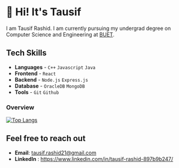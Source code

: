 # 👋 Hi! It's Tausif

I am Tausif Rashid. I am currently pursuing my undergrad degree on Computer Science and Engineering at [BUET](https://www.buet.ac.bd/web/).

## Tech Skills

- **Languages** - `C++` `Javascript` `Java`
- **Frontend** - `React`
- **Backend** - `Node.js` `Express.js`
- **Database** - `OracleDB` `MongoDB`
- **Tools** - `Git` `Github` 

### Overview

[![Top Langs](https://github-readme-stats.vercel.app/api/top-langs/?username=Tausif-Rashid&layout=compact)](https://github.com/anuraghazra/github-readme-stats)



## Feel free to reach out

 - **Email**: tausif.rashid21@gmail.com
 - **LinkedIn** : https://www.linkedin.com/in/tausif-rashid-897b9b247/

